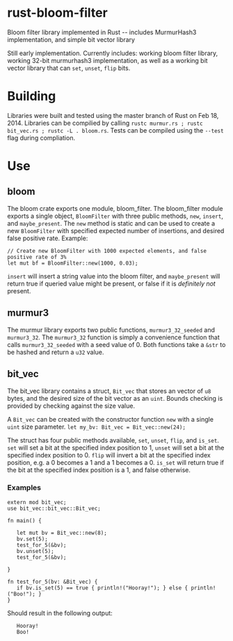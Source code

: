 rust-bloom-filter
=================

Bloom filter library implemented in Rust -- includes MurmurHash3
implementation, and simple bit vector library

Still early implementation. Currently includes: working bloom filter 
library, working 32-bit murmurhash3 implementation, as well as a 
working bit vector library that can `set`, `unset`, `flip` bits.

Building
========

Libraries were built and tested using the master branch of Rust on Feb
18, 2014. Libraries can be compilied by calling `rustc murmur.rs ;
rustc bit_vec.rs ; rustc -L . bloom.rs`. Tests can be compiled using the
`--test` flag during compliation.

Use
===
bloom
-----
The bloom crate exports one module, bloom_filter. The bloom_filter
module exports a single object, `BloomFilter` with three public methods,
`new`, `insert`, and `maybe_present`. The `new` method is static and
can be used to create a new `BloomFilter` with specified expected number
of insertions, and desired false positive rate. Example:

	// Create new BloomFilter with 1000 expected elements, and false positive rate of 3%
	let mut bf = BloomFilter::new(1000, 0.03); 

`insert` will insert a string
value into the bloom filter, and `maybe_present` will return true if queried
value might be present, or false if it is *definitely not* present.


murmur3
-------

The murmur library exports two public functions, `murmur3_32_seeded`
and `murmur3_32`. The `murmur3_32` function is simply a convenience
function that calls `murmur3_32_seeded` with a seed value of 0. Both
functions take a `&str` to be hashed and return a `u32` value.


bit_vec
-------

The bit_vec library contains a struct, `Bit_vec` that stores an vector
of `u8` bytes, and the desired size of the bit vector as an
`uint`. Bounds checking is provided by checking against the size
value.

A `Bit_vec` can be created with the constructor function `new` with
a single `uint` size parameter.
`let my_bv: Bit_vec = Bit_vec::new(24);`

The struct has four public methods available, `set`, `unset`, `flip`,
and `is_set`. `set` will set a bit at the specified index position to
1, `unset` will set a bit at the specified index position to 0. `flip`
will invert a bit at the specified index position, e.g. a 0 becomes a
1 and a 1 becomes a 0. `is_set` will return true if the bit at the
specified index position is a 1, and false otherwise.

### Examples

	extern mod bit_vec;
	use bit_vec::bit_vec::Bit_vec;

	fn main() {

       let mut bv = Bit_vec::new(8);
       bv.set(5);
       test_for_5(&bv);
       bv.unset(5);
       test_for_5(&bv);
    
	}

	fn test_for_5(bv: &Bit_vec) {
       if bv.is_set(5) == true { println!("Hooray!"); } else { println!("Boo!"); }                             
	}


Should result in the following output:

	   Hooray!
	   Boo!
